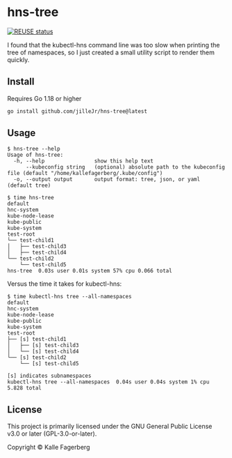 <!--
SPDX-FileCopyrightText: 2022 Kalle Fagerberg

SPDX-License-Identifier: CC-BY-4.0
-->

# hns-tree

[![REUSE status](https://api.reuse.software/badge/github.com/jilleJr/hns-tree)](https://api.reuse.software/info/github.com/jilleJr/hns-tree)

I found that the kubectl-hns command line was too slow when printing the
tree of namespaces, so I just created a small utility script to render them
quickly.

## Install

Requires Go 1.18 or higher

```sh
go install github.com/jilleJr/hns-tree@latest
```

## Usage

```console
$ hns-tree --help
Usage of hns-tree:
  -h, --help                show this help text
      --kubeconfig string   (optional) absolute path to the kubeconfig file (default "/home/kallefagerberg/.kube/config")
  -o, --output output       output format: tree, json, or yaml (default tree)
```

```console
$ time hns-tree
default
hnc-system
kube-node-lease
kube-public
kube-system
test-root
└── test-child1
│   ├── test-child3
│   ├── test-child4
└── test-child2
    └── test-child5
hns-tree  0.03s user 0.01s system 57% cpu 0.066 total
```

Versus the time it takes for kubectl-hns:

```console
$ time kubectl-hns tree --all-namespaces
default
hnc-system
kube-node-lease
kube-public
kube-system
test-root
├── [s] test-child1
│   ├── [s] test-child3
│   └── [s] test-child4
└── [s] test-child2
    └── [s] test-child5

[s] indicates subnamespaces
kubectl-hns tree --all-namespaces  0.04s user 0.04s system 1% cpu 5.828 total
```

## License

This project is primarily licensed under the GNU General Public License v3.0 or
later (GPL-3.0-or-later).

Copyright © Kalle Fagerberg
